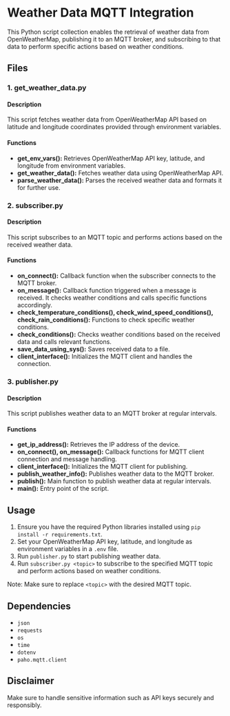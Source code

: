 # Weather Data MQTT Integration

This Python script collection enables the retrieval of weather data from OpenWeatherMap, publishing it to an MQTT broker, and subscribing to that data to perform specific actions based on weather conditions.

## Files

### 1. get_weather_data.py

#### Description
This script fetches weather data from OpenWeatherMap API based on latitude and longitude coordinates provided through environment variables.

#### Functions
- **get_env_vars():** Retrieves OpenWeatherMap API key, latitude, and longitude from environment variables.
- **get_weather_data():** Fetches weather data using OpenWeatherMap API.
- **parse_weather_data():** Parses the received weather data and formats it for further use.

### 2. subscriber.py

#### Description
This script subscribes to an MQTT topic and performs actions based on the received weather data.

#### Functions
- **on_connect():** Callback function when the subscriber connects to the MQTT broker.
- **on_message():** Callback function triggered when a message is received. It checks weather conditions and calls specific functions accordingly.
- **check_temperature_conditions(), check_wind_speed_conditions(), check_rain_conditions():** Functions to check specific weather conditions.
- **check_conditions():** Checks weather conditions based on the received data and calls relevant functions.
- **save_data_using_sys():** Saves received data to a file.
- **client_interface():** Initializes the MQTT client and handles the connection.

### 3. publisher.py

#### Description
This script publishes weather data to an MQTT broker at regular intervals.

#### Functions
- **get_ip_address():** Retrieves the IP address of the device.
- **on_connect(), on_message():** Callback functions for MQTT client connection and message handling.
- **client_interface():** Initializes the MQTT client for publishing.
- **publish_weather_info():** Publishes weather data to the MQTT broker.
- **publish():** Main function to publish weather data at regular intervals.
- **main():** Entry point of the script.

## Usage

1. Ensure you have the required Python libraries installed using `pip install -r requirements.txt`.
2. Set your OpenWeatherMap API key, latitude, and longitude as environment variables in a `.env` file.
3. Run `publisher.py` to start publishing weather data.
4. Run `subscriber.py <topic>` to subscribe to the specified MQTT topic and perform actions based on weather conditions.

Note: Make sure to replace `<topic>` with the desired MQTT topic.

## Dependencies
- `json`
- `requests`
- `os`
- `time`
- `dotenv`
- `paho.mqtt.client`

## Disclaimer
Make sure to handle sensitive information such as API keys securely and responsibly.
